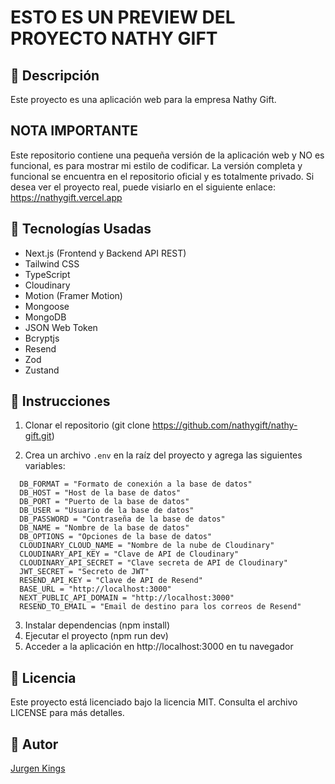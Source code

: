# ESTO ES UN PREVIEW DEL PROYECTO NATHY GIFT

## 📌 Descripción

Este proyecto es una aplicación web para la empresa Nathy Gift. 

## NOTA IMPORTANTE

Este repositorio contiene una pequeña versión de la aplicación web y NO es funcional, es para mostrar mi estilo de codificar. 
La versión completa y funcional se encuentra en el repositorio oficial y es totalmente privado.
Si desea ver el proyecto real, puede visiarlo en el siguiente enlace: https://nathygift.vercel.app

## 🚀 Tecnologías Usadas

- Next.js (Frontend y Backend API REST)
- Tailwind CSS
- TypeScript
- Cloudinary
- Motion (Framer Motion)
- Mongoose
- MongoDB
- JSON Web Token
- Bcryptjs
- Resend 
- Zod
- Zustand

## 📝 Instrucciones

1. Clonar el repositorio (git clone https://github.com/nathygift/nathy-gift.git)

2. Crea un archivo `.env` en la raíz del proyecto y agrega las siguientes variables:
```plaintext
  DB_FORMAT = "Formato de conexión a la base de datos"
  DB_HOST = "Host de la base de datos"
  DB_PORT = "Puerto de la base de datos"
  DB_USER = "Usuario de la base de datos"
  DB_PASSWORD = "Contraseña de la base de datos"
  DB_NAME = "Nombre de la base de datos"
  DB_OPTIONS = "Opciones de la base de datos"
  CLOUDINARY_CLOUD_NAME = "Nombre de la nube de Cloudinary"
  CLOUDINARY_API_KEY = "Clave de API de Cloudinary"
  CLOUDINARY_API_SECRET = "Clave secreta de API de Cloudinary"
  JWT_SECRET = "Secreto de JWT"
  RESEND_API_KEY = "Clave de API de Resend"
  BASE_URL = "http://localhost:3000"
  NEXT_PUBLIC_API_DOMAIN = "http://localhost:3000"
  RESEND_TO_EMAIL = "Email de destino para los correos de Resend"
```

3. Instalar dependencias (npm install)
4. Ejecutar el proyecto (npm run dev)
5. Acceder a la aplicación en http://localhost:3000 en tu navegador

## 📝 Licencia

Este proyecto está licenciado bajo la licencia MIT. Consulta el archivo LICENSE para más detalles.

## 📝 Autor

[Jurgen Kings](jurgenkings20@gmail.com)
